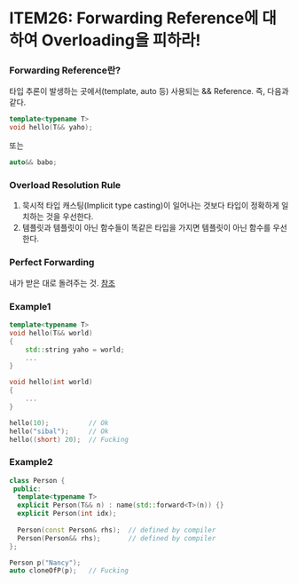 # ITEM26: Forwarding Reference에 대하여 Overloading을 피하라!

### Forwarding Reference란?
타입 추론이 발생하는 곳에서(template, auto 등) 사용되는 && Reference. 즉, 다음과 같다.
```c++
template<typename T>
void hello(T&& yaho);
```
또는
```c++
auto&& babo;
```

### Overload Resolution Rule
1. 묵시적 타입 캐스팅(Implicit type casting)이 일어나는 것보다 타입이 정확하게 일치하는 것을 우선한다.
2. 템플릿과 템플릿이 아닌 함수들이 똑같은 타입을 가지면 템플릿이 아닌 함수를 우선한다.

### Perfect Forwarding
내가 받은 대로 돌려주는 것. [참조](http://blog.naver.com/losemarins/221011603702)

### Example1
```c++
template<typename T>
void hello(T&& world)
{
    std::string yaho = world;
    ...
}

void hello(int world)
{
    ...
}

hello(10);          // Ok
hello("sibal");     // Ok
hello((short) 20);  // Fucking
```

### Example2
```c++
class Person {
 public:
  template<typename T>
  explicit Person(T&& n) : name(std::forward<T>(n)) {}
  explicit Person(int idx);
  
  Person(const Person& rhs);  // defined by compiler
  Person(Person&& rhs);       // defined by compiler
};

Person p("Nancy");
auto cloneOfP(p);   // Fucking
```
